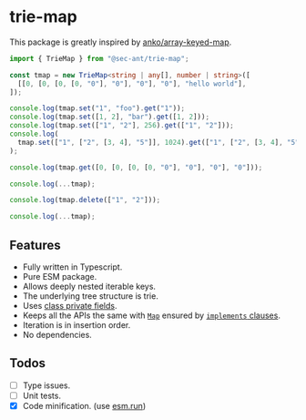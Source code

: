 # trie-map

This package is greatly inspired by [anko/array-keyed-map](https://github.com/anko/array-keyed-map).

```ts
import { TrieMap } from "@sec-ant/trie-map";

const tmap = new TrieMap<string | any[], number | string>([
  [[0, [0, [0, [0, "0"], "0"], "0"], "0"], "hello world"],
]);

console.log(tmap.set("1", "foo").get("1"));
console.log(tmap.set([1, 2], "bar").get([1, 2]));
console.log(tmap.set(["1", "2"], 256).get(["1", "2"]));
console.log(
  tmap.set(["1", ["2", [3, 4], "5"]], 1024).get(["1", ["2", [3, 4], "5"]])
);

console.log(tmap.get([0, [0, [0, [0, "0"], "0"], "0"], "0"]));

console.log(...tmap);

console.log(tmap.delete(["1", "2"]));

console.log(...tmap);
```

## Features

- Fully written in Typescript.
- Pure ESM package.
- Allows deeply nested iterable keys.
- The underlying tree structure is trie.
- Uses [class private fields](https://developer.mozilla.org/docs/Web/JavaScript/Reference/Classes/Private_class_fields).
- Keeps all the APIs the same with [`Map`](https://developer.mozilla.org/docs/Web/JavaScript/Reference/Global_Objects/Map#instance_properties) ensured by [`implements` clauses](https://www.typescriptlang.org/docs/handbook/2/classes.html#implements-clauses).
- Iteration is in insertion order.
- No dependencies.

## Todos

- [ ] Type issues.
- [ ] Unit tests.
- [x] Code minification. (use [esm.run](https://cdn.jsdelivr.net/npm/@sec-ant/trie-map/+esm))
